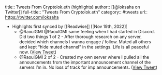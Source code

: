 title:: Tweets From Cryptolok.eth (highlights)
author:: [[@loksaha on Twitter]]
full-title:: "Tweets From Cryptolok.eth"
category:: #tweets
url:: https://twitter.com/loksaha

- Highlights first synced by [[Readwise]] [[Nov 19th, 2022]]
	- @RaoulGMI @RaoulGMI same feeling when I had started in Discord. Did two things
	  1 of 2 - After thorough research on any server, decided which channels I wanna engage / follow. Muted all others and kept “hide muted channel” in the settings. Life is all peaceful now. ([View Tweet](https://twitter.com/loksaha/status/1493764544342097923))
	- @RaoulGMI 2 of 2 - Created my own server where I pulled all the announcements from the important announcement channel of the servers I’m in. No loss of track for imp announcements. ([View Tweet](https://twitter.com/loksaha/status/1493764698013061120))